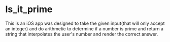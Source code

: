 # Is_it_prime

This is an iOS app was designed to take the given input(that will only accept an integer) and do arithmetic to determine if a number is prime and return a string that interpolates the user's number and render the correct answer.
